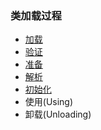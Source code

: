 ### 类加载过程

* [加载](process/Loading.md)
* [验证](process/Verification.md)
* [准备](process/Preparation.md)
* [解析](process/Resolution.md)
* [初始化](process/Initialization.md)
* 使用(Using)
* 卸载(Unloading)